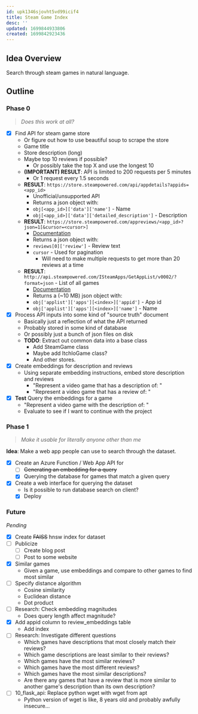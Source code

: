 ```yaml
---
id: upk1346sjovht5vd99icif4
title: Steam Game Index
desc: ''
updated: 1699844933806
created: 1699842923436
---
```


## Idea Overview

Search through steam games in natural language.

## Outline

### Phase 0
> *Does this work at all?*

* [X] Find API for steam game store
    * Or figure out how to use beautiful soup to scrape the store
    * Game title
    * Store description (long)
    * Maybe top 10 reviews if possible?
        * Or possibly take the top X and use the longest 10
    * **(IMPORTANT) RESULT**: API is limited to 200 requests per 5 minutes
        * Or 1 request every 1.5 seconds
    * **RESULT**: `https://store.steampowered.com/api/appdetails?appids=<app_id>`
        * Unofficial/unsupported API
        * Returns a json object with:
        * `obj[<app_id>]['data']['name']` - Name
        * `obj[<app_id>]['data']['detailed_description']` - Description
    * **RESULT**: `https://store.steampowered.com/appreviews/<app_id>?json=1[&cursor=<cursor>]`
        * [Documentation](https://partner.steamgames.com/doc/store/getreviews)
        * Returns a json object with:
        * `reviews[0]['review']` - Review text
        * `cursor` - Used for pagination
            * Will need to make multiple requests to get more than 20 reviews at a time
    * **RESULT**: `http://api.steampowered.com/ISteamApps/GetAppList/v0002/?format=json` - List of all games
        * [Documentation](https://partner.steamgames.com/doc/webapi/ISteamApps#GetAppList)
        * Returns a (~10 MB) json object with:
        * `obj['applist']['apps'][<index>]['appid']` - App id
        * `obj['applist']['apps'][<index>]['name']` - Name
* [X] Process API inputs into some kind of "source truth" document
    * Basically just a reflection of what the API returned
    * Probably stored in some kind of database
    * Or possibly just a bunch of json files on disk
    * **TODO**: Extract out common data into a base class
        - Add SteamGame class
        - Maybe add ItchIoGame class?
        - And other stores.
* [X] Create embeddings for description and reviews
    * Using separate embedding instructions, embed store description and reviews
        * "Represent a video game that has a description of: "
        * "Represent a video game that has a review of: "
* [X] **Test** Query the embeddings for a game
    * "Represent a video game with the description of: "
    * Evaluate to see if I want to continue with the project

### Phase 1
> *Make it usable for literally anyone other than me*

**Idea**: Make a web app people can use to search through the dataset.

* [X] Create an Azure Function / Web App API for
    * [ ] ~~Generating an embedding for a query~~
    * [X] Querying the database for games that match a given query
* [X] Create a web interface for querying the dataset
    * Is it possible to run database search on client?
    * [X] Deploy

### Future
*Pending*
* [X] Create ~~FAISS~~ hnsw index for dataset
* [ ] Publicize
    * [ ] Create blog post
    * [ ] Post to some website
* [X] Similar games
    * Given a game, use embeddings and compare to other games to find most similar
* [ ] Specify distance algorithm
    * Cosine similarity
    * Euclidean distance
    * Dot product
* [ ] Research: Check embedding magnitudes
    * Does query length affect magnitude?
* [X] Add appid column to review_embeddings table
    * Add index
* [ ] Research: Investigate different questions
    * Which games have descriptions that most closely match their reviews?
    * Which game descriptions are least similar to their reviews?
    * Which games have the most similar reviews?
    * Which games have the most different reviews?
    * Which games have the most similar descriptions?
    * Are there any games that have a review that is more similar to another game's description than its own description?
* [ ] 10_flask_api: Replace python wget with wget from apt
    * Python version of wget is like, 8 years old and probably awfully insecure...